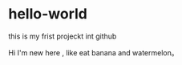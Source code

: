 # hello-world
this is my frist projeckt int github 



Hi I'm new here , like eat  banana and watermelon。
